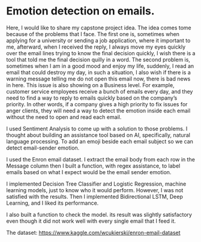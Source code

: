 # Emotion detection on emails.

Here, I would like to share my capstone project idea. The idea comes tome because of the problems that I face. The first one is, sometimes when applying for a university or sending a job application, where it important to me, afterward, when I received the reply, I always move my eyes quickly over the email lines trying to know the final decision quickly, I wish there is a tool that told me the final decision quilly in a word. The second problem is, sometimes when I am in a good mood and enjoy my life, suddenly, I read an email that could destroy my day, in such a situation, I also wish if there is a warning message telling me do not open this email now, there is bad news in here. 
This issue is also showing on a Business level. For example, customer service employees receive a bunch of emails every day, and they need to find a way to reply to emails quickly based on the company’s priority. In other words, if a company gives a high priority to fix issues for anger clients, they will need a way to detect the emotion inside each email without the need to open and read each email. 

I used Sentiment Analysis to come up with a solution to those problems. I thought about building an assistance tool based on AI, specifically, natural language processing. To add an emoji beside each email subject so we can detect email-sender emotion.

I used the Enron email dataset. I extract the email body from each row in the Message column then I built a function, with regex assistance, to label emails based on what I expect would be the email sender emotion. 

I implemented Decision Tree Classifier and Logistic Regression, machine learning models, just to know who it would perform. However, I was not satisfied with the results. Then I implemented Bidirectional LSTM, Deep Learning, and I liked its performance. 

I also built a function to check the model. its result was slightly satisfactory even though it did not work well with every single email that I feed it.


The dataset: https://www.kaggle.com/wcukierski/enron-email-dataset



